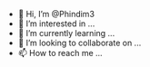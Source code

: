 - 👋 Hi, I’m @Phindim3
- 👀 I’m interested in ...
- 🌱 I’m currently learning ...
- 💞️ I’m looking to collaborate on ...
- 📫 How to reach me ...

<!---
Phindim3/Phindim3 is a ✨ special day for me to get a break from school✨ repository because its `README.md` (this file) appears on your GitHub profile.
You can click the Preview link to take a look at your changes.
--->

